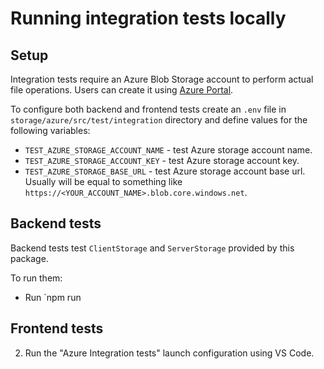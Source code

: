 # Running integration tests locally

## Setup

Integration tests require an Azure Blob Storage account to perform actual file operations. Users can create it using [Azure Portal](https://portal.azure.com/).

To configure both backend and frontend tests create an `.env` file in `storage/azure/src/test/integration` directory and define values for the following variables:
   - `TEST_AZURE_STORAGE_ACCOUNT_NAME` - test Azure storage account name.
   - `TEST_AZURE_STORAGE_ACCOUNT_KEY` - test Azure storage account key.
   - `TEST_AZURE_STORAGE_BASE_URL` - test Azure storage account base url. Usually will be equal to something like `https://<YOUR_ACCOUNT_NAME>.blob.core.windows.net`.

## Backend tests

Backend tests test `ClientStorage` and `ServerStorage` provided by this package.

To run them:
- Run `npm run  

## Frontend tests
2. Run the "Azure Integration tests" launch configuration using VS Code.

